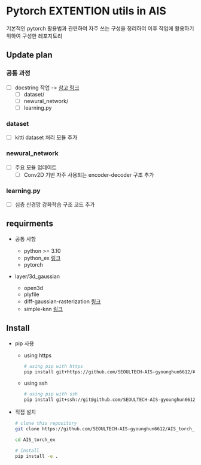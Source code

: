 # Pytorch EXTENTION utils in AIS

기본적인 pytorch 활용법과 관련하여 자주 쓰는 구성을 정리하여 이후 작업에 활용하기 위하여 구성한 레포지토리

## Update plan

### 공통 과정

- [ ] docstring 작업 -> [참고 링크](https://github.com/SEOULTECH-AIS-gyounghun6612/SEOULTECH-AIS-gyounghun6612.github.io/blob/main/python_md/doc_string.md#Doc-string-예시)
  - [ ] dataset/
  - [ ] newural_network/
  - [ ] learning.py

### dataset

- [ ] kitti dataset 처리 모듈 추가

### newural_network

- [ ] 주요 모듈 업데이트
  - [ ] Conv2D 기반 자주 사용되는 encoder-decoder 구조 추가

### learning.py

- [ ] 심층 신경망 강화학습 구조 코드 추가

## requirments

- 공통 사항
  - python >= 3.10
  - python_ex [링크](https://github.com/SEOULTECH-AIS-gyounghun6612/AIS_python_ex.git)
  - pytorch

- layer/3d_gaussian
  - open3d
  - plyfile
  - diff-gaussian-rasterization [링크](https://github.com/graphdeco-inria/diff-gaussian-rasterization)
  - simple-knn [링크](https://gitlab.inria.fr/bkerbl/simple-knn.git)

## Install

- pip 사용

  - using https

    ``` bash
    # using pip with https
    pip install git+https://github.com/SEOULTECH-AIS-gyounghun6612/AIS_torch_ex.git@ver_alpha
    ```

  - using ssh

    ```bash
    # using pip with ssh
    pip install git+ssh://git@github.com/SEOULTECH-AIS-gyounghun6612/AIS_torch_ex.git@ver_alpha
    ```

- 직접 설치

  ```bash
  # clone this repository
  git clone https://github.com/SEOULTECH-AIS-gyounghun6612/AIS_torch_ex.git

  cd AIS_torch_ex

  # install 
  pip install -e .

  ```
